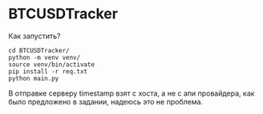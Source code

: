 # BTCUSDTracker
Как запустить?
```
cd BTCUSDTracker/
python -m venv venv/
source venv/bin/activate
pip install -r req.txt
python main.py
```
В отправке серверу timestamp взят с хоста, а не с апи провайдера, как было предложено в задании, надеюсь это не проблема.